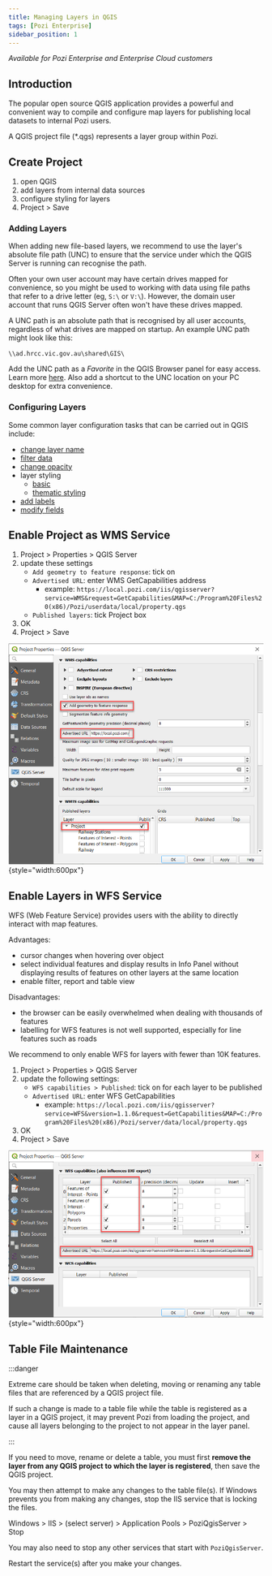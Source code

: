 ```yaml
---
title: Managing Layers in QGIS
tags: [Pozi Enterprise]
sidebar_position: 1
---
```


*Available for Pozi Enterprise and Enterprise Cloud customers*

## Introduction

The popular open source QGIS application provides a powerful and convenient way to compile and configure map layers for publishing local datasets to internal Pozi users.

A QGIS project file (*.qgs) represents a layer group within Pozi.

## Create Project

1. open QGIS
2. add layers from internal data sources
3. configure styling for layers
4. Project > Save

### Adding Layers

When adding new file-based layers, we recommend to use the layer's absolute file path (UNC) to ensure that the service under which the QGIS Server is running can recognise the path.

Often your own user account may have certain drives mapped for convenience, so you might be used to working with data using file paths that refer to a drive letter (eg, `S:\` or `V:\`). However, the domain user account that runs QGIS Server often won't have these drives mapped.

A UNC path is an absolute path that is recognised by all user accounts, regardless of what drives are mapped on startup. An example UNC path might look like this:

```
\\ad.hrcc.vic.gov.au\shared\GIS\
```

Add the UNC path as a *Favorite* in the QGIS Browser panel for easy access. Learn more [here](https://docs.qgis.org/3.22/en/docs/user_manual/introduction/browser.html#favorites). Also add a shortcut to the UNC location on your PC desktop for extra convenience.

### Configuring Layers

Some common layer configuration tasks that can be carried out in QGIS include:

* [change layer name](https://docs.qgis.org/latest/en/docs/user_manual/working_with_vector/vector_properties.html#source-properties)
* [filter data](https://docs.qgis.org/latest/en/docs/user_manual/working_with_vector/vector_properties.html#query-builder)
* [change opacity](https://docs.qgis.org/latest/en/docs/user_manual/working_with_vector/vector_properties.html#layer-rendering)
* layer styling
  * [basic](https://docs.qgis.org/latest/en/docs/user_manual/working_with_vector/vector_properties.html#single-symbol-renderer)
  * [thematic styling](https://docs.qgis.org/latest/en/docs/user_manual/working_with_vector/vector_properties.html#categorized-renderer)
* [add labels](https://docs.qgis.org/latest/en/docs/user_manual/working_with_vector/vector_properties.html#labels-properties)
* [modify fields](https://docs.qgis.org/latest/en/docs/user_manual/working_with_vector/vector_properties.html#fields-properties)

## Enable Project as WMS Service

1. Project > Properties > QGIS Server
2. update these settings
   * `Add geometry to feature response`: tick on
   * `Advertised URL`: enter WMS GetCapabilities address
     * example: `https://local.pozi.com/iis/qgisserver?service=WMS&request=GetCapabilities&MAP=C:/Program%20Files%20(x86)/Pozi/userdata/local/property.qgs`
   * `Published layers`: tick Project box
3. OK
4. Project > Save

![Screenshot of QGIS Project Properties WMS Configuration](./img/qgis-project-properties-wms-configuration.png){style="width:600px"}

## Enable Layers in WFS Service

WFS (Web Feature Service) provides users with the ability to directly interact with map features.

Advantages:

* cursor changes when hovering over object
* select individual features and display results in Info Panel without displaying results of features on other layers at the same location
* enable filter, report and table view

Disadvantages:

* the browser can be easily overwhelmed when dealing with thousands of features
* labelling for WFS features is not well supported, especially for line features such as roads

We recommend to only enable WFS for layers with fewer than 10K features.

1. Project > Properties > QGIS Server
2. update the following settings:
   * `WFS capabilities > Published`: tick on for each layer to be published
   * `Advertised URL`: enter WFS GetCapabilities
     * example: `https://local.pozi.com/iis/qgisserver?service=WFS&version=1.1.0&request=GetCapabilities&MAP=C:/Program%20Files%20(x86)/Pozi/server/data/local/property.qgs`
3. OK
4. Project > Save

![Screenshot of QGIS Project Properties WfS Configuration](./img/qgis-project-properties-wfs-configuration.png){style="width:600px"}

## Table File Maintenance

:::danger

Extreme care should be taken when deleting, moving or renaming any table files that are referenced by a QGIS project file.

If such a change is made to a table file while the table is registered as a layer in a QGIS project, it may prevent Pozi from loading the project, and cause all layers belonging to the project to not appear in the layer panel.

:::

If you need to move, rename or delete a table, you must first **remove the layer from any QGIS project to which the layer is registered**, then save the QGIS project.

You may then attempt to make any changes to the table file(s). If Windows prevents you from making any changes, stop the IIS service that is locking the files.

Windows > IIS > (select server) > Application Pools > PoziQgisServer > Stop

You may also need to stop any other services that start with `PoziQgisServer`.

Restart the service(s) after you make your changes.
